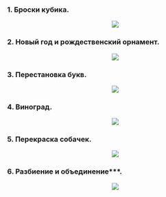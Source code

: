 ### 1. Броски кубика.
<p align="center"> 
  <img src="https://user-images.githubusercontent.com/23150134/58456586-4012dc00-812d-11e9-9073-a20adbfea8db.png">
</p>

### 2. Новый год и рождественский орнамент.
<p align="center"> 
  <img src="https://user-images.githubusercontent.com/23150134/58456647-633d8b80-812d-11e9-99c3-e0ab4aa50ad2.png">
</p>

### 3. Перестановка букв.
<p align="center"> 
  <img src="https://user-images.githubusercontent.com/23150134/58456717-8ff1a300-812d-11e9-9d46-08c1d16fb3c5.png">
</p>

### 4. Виноград.
<p align="center"> 
  <img src="https://user-images.githubusercontent.com/23150134/58456819-d6df9880-812d-11e9-84ca-e3e6b3cc87d2.png">
</p>

### 5. Перекраска собачек.
<p align="center"> 
  <img src="https://user-images.githubusercontent.com/23150134/58456901-0c848180-812e-11e9-8246-c54f85eafd35.png">
</p>

### 6. Разбиение и объединение***.
<p align="center"> 
  <img src="https://user-images.githubusercontent.com/23150134/58456924-1ad29d80-812e-11e9-847f-d8df33c530b2.png">
</p>
